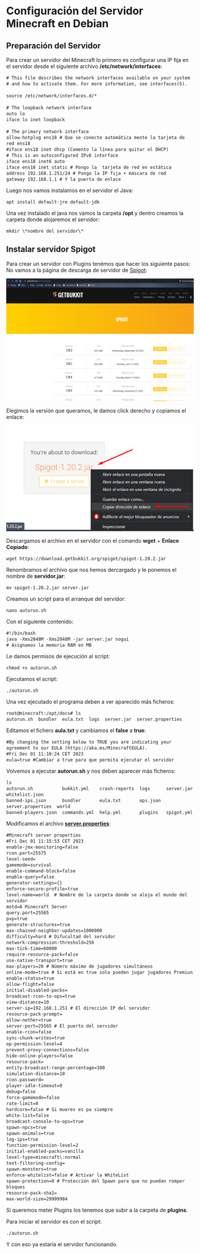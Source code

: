 # Configuración del Servidor Minecraft en Debian

## Preparación del Servidor

Para crear un servidor del Minecraft lo primero es configurar una IP fija en el servidor desde el siguiente archivo **/etc/network/interfaces**:

```
# This file describes the network interfaces available on your system
# and how to activate them. For more information, see interfaces(5).

source /etc/network/interfaces.d/*

# The loopback network interface
auto lo
iface lo inet loopback

# The primary network interface
allow-hotplug ens18 # Que se conecte automática mente la tarjeta de red ens18
#iface ens18 inet dhcp (Comento la línea para quitar el DHCP)
# This is an autoconfigured IPv6 interface
iface ens18 inet6 auto
iface ens18 inet static # Pongo la  tarjeta de red en estática
address 192.168.1.251/24 # Pongo la IP fija + máscara de red
gateway 192.168.1.1 # Y la puerta de enlace
```

Luego nos vamos instalamos en el servidor el Java:

```
apt install default-jre default-jdk
```

Una vez instalado el java nos vamos la carpeta **/opt** y dentro creamos la carpeta donde alojaremos el servidor:

```
mkdir \*nombre del servidor\*
```

## Instalar servidor Spigot

Para crear un servidor con Plugins tenémos que hacer los siguiente pasos:
No vamos a la página de descarga de servidor de [Spigot](https://getbukkit.org/download/spigot):

![Página de Spigot](./assets/Screenshot_1.png)

Elegimos la versión que queramos, le damos click derecho y copiamos el enlace:

![Enlace Descarga](./assets/Screenshot_2.png)

Descargamos el archivo en el servidor con el comando **wget** + **Enlace Copiado**:

```
wget https://download.getbukkit.org/spigot/spigot-1.20.2.jar
```

Renombramos el archivo que nos hemos dercargado y le ponemos el nombre de **servidor.jar**:

```
mv spigot-1.20.2.jar server.jar
```

Creamos un script para el arranque del servidor:

```
nano autorun.sh
```

Con el siguiente contenido:

```
#!/bin/bash
java -Xmx2048M -Xms2048M -jar server.jar nogui
# Asignamos la memoria RAM en MB
```

Le damos permisos de ejecución al script:

```
chmod +x autorun.sh
```

Ejecutamos el script:

```
./autorun.sh
```

Una vez ejecutado el programa deben a ver aparecido más ficheros:

```
root@minecraft:/opt/docs# ls
autorun.sh  bundler  eula.txt  logs  server.jar  server.properties
```

Editamos el fichero **aula.txt** y cambiamos el **false** a **true**:

```
#By changing the setting below to TRUE you are indicating your agreement to our EULA (https://aka.ms/MinecraftEULA).
#Fri Dec 01 11:10:24 CET 2023
eula=true #Cambiar a true para que permita ejecutar el servidor
```

Volvemos a ejecutar **autorun.sh** y nos deben aparecer más ficheros:

```
ls
autorun.sh           bukkit.yml    crash-reports  logs      server.jar         whitelist.json
banned-ips.json      bundler       eula.txt       ops.json  server.properties  world
banned-players.json  commands.yml  help.yml       plugins   spigot.yml
```

Modíficamos el archivo [**server.properties**](./files/server.properties):

```
#Minecraft server properties
#Fri Dec 01 11:15:53 CET 2023
enable-jmx-monitoring=false
rcon.port=25575
level-seed=
gamemode=survival
enable-command-block=false
enable-query=false
generator-settings={}
enforce-secure-profile=true
level-name=world  # Nombre de la carpeta donde se aloja el mundo del servidor
motd=A Minecraft Server
query.port=25565
pvp=true
generate-structures=true
max-chained-neighbor-updates=1000000
difficulty=hard # Difucultad del servidor
network-compression-threshold=256
max-tick-time=60000
require-resource-pack=false
use-native-transport=true
max-players=20 # Número máximo de jugadores simultáneos
online-mode=true # Si está en true solo pueden jugar jugadores Premiun
enable-status=true
allow-flight=false
initial-disabled-packs=
broadcast-rcon-to-ops=true
view-distance=10
server-ip=192.168.1.251 # El dirección IP del servidor
resource-pack-prompt=
allow-nether=true
server-port=25565 # El puerto del servidor
enable-rcon=false
sync-chunk-writes=true
op-permission-level=4
prevent-proxy-connections=false
hide-online-players=false
resource-pack=
entity-broadcast-range-percentage=100
simulation-distance=10
rcon.password=
player-idle-timeout=0
debug=false
force-gamemode=false
rate-limit=0
hardcore=false # Si mueres es pa siempre
white-list=false
broadcast-console-to-ops=true
spawn-npcs=true
spawn-animals=true
log-ips=true
function-permission-level=2
initial-enabled-packs=vanilla
level-type=minecraft\:normal
text-filtering-config=
spawn-monsters=true
enforce-whitelist=false # Activar la WhiteList
spawn-protection=0 # Protección del Spawn para que no puedan romper bloques
resource-pack-sha1=
max-world-size=29999984
```

Si queremos meter Plugins los tenemos que subir a la carpeta de **plugins**.

Para iniciar el servidor es con el script:

```
./autorun.sh
```

Y con eso ya estaría el servidor funcionando.
